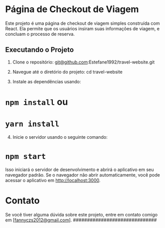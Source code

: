 # Página de Checkout de Viagem

Este projeto é uma página de checkout de viagem simples construída com React. Ela permite que os usuários insiram suas informações de viagem, e concluam o processo de reserva.

## Executando o Projeto
1. Clone o repositório: 
git@github.com:Estefane1992/travel-website.git

2. Navegue até o diretório do projeto:
cd travel-website

3. Instale as dependências usando:
# `npm install` ou
# `yarn install`

4. Inicie o servidor usando o seguinte comando:
# `npm start`

Isso iniciará o servidor de desenvolvimento e abrirá o aplicativo em seu navegador padrão. Se o navegador não abrir automaticamente, você pode acessar o aplicativo em [http://localhost:3000](http://localhost:3000).



# Contato
Se você tiver alguma dúvida sobre este projeto, entre em contato comigo em [fannyczs2012@gmail.com].
##############################











